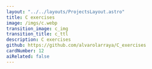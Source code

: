 ```yaml
---
layout: "../../layouts/ProjectsLayout.astro"
title: C exercises
image: /imgs/c.webp
transition_image: c_img
transition_title: c_ttl
description: C exercises
github: https://github.com/alvarolarraya/C_exercises
cardNumber: 12
aiRelated: false
---
```

